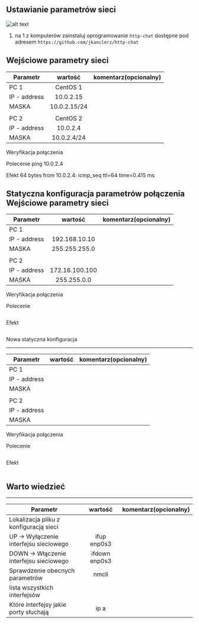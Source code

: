 Ustawianie parametrów sieci
---------------------------

![alt text][network]

[network]: ./network.png "Logo Title Text 2"

1. na 1 z komputerów zainstaluj oprogramowanie ``http-chat`` dostępne pod adresem ``https://github.com/jkanclerz/http-chat``

Wejściowe parametry sieci
-------------------------
| Parametr | wartość | komentarz(opcionalny) |
| ------------- |:-------------:| -----:|
|   PC 1 | CentOS 1 
| IP - address | 10.0.2.15 | |
| MASKA | 10.0.2.15/24 | |
|   |  | |
| PC 2  | CentOS 2 | |
| IP - address | 10.0.2.4 | |
| MASKA  | 10.0.2.4/24| |

Weryfikacja połączenia

Polecenie
ping 10.0.2.4

Efekt
64 bytes from 10.0.2.4: icmp_seq ttl=64 time=0.415 ms

Statyczna konfiguracja parametrów połączenia
Wejściowe parametry sieci
-------------------------
| Parametr | wartość | komentarz(opcionalny) |
| ------------- |:-------------:| -----:|
|   PC 1 |  
| IP - address  | 192.168.10.10 | |
| MASKA  | 255.255.255.0 | |
|   |  | |
| PC 2  |  | |
| IP - address  | 172.16.100.100 | |
| MASKA  | 255.255.0.0 | |

Weryfikacja połączenia

Polecenie
```
```

Efekt
```
```

Nowa statyczna konfiguracja 

-------------------------
| Parametr | wartość | komentarz(opcionalny) |
| ------------- |:-------------:| -----:|
|   PC 1 |  
| IP - address  |  | |
| MASKA  |  | |
|   |  | |
| PC 2  |  | |
| IP - address  |  | |
| MASKA  |  | |

Weryfikacja połączenia

Polecenie
```
```

Efekt
```
```

Warto wiedzieć
--------------

-------------------------
| Parametr | wartość | komentarz(opcionalny) |
| ------------- |:-------------:| -----:|
| Lokalizacja pliku z konfiguracją sieci| | |
| UP -> Wyłączenie interfejsu sieciowego| ifup enp0s3 | |
| DOWN -> Włączenie interfejsu sieciowego| ifdown enp0s3 | |
| Sprawdzenie obecnych parametrów | nmcli | |
| lista wszystkich interfejsów | | |
| Które interfejsy jakie porty słuchają | ip a | |
